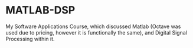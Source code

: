 # MATLAB-DSP
My Software Applications Course, which discussed Matlab (Octave was used due to pricing, however it is functionally the same), and Digital Signal Processing within it.
